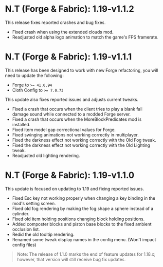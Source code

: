 # N.T (Forge & Fabric): 1.19-v1.1.2
This release fixes reported crashes and bug fixes.
- Fixed crash when using the extended clouds mod.
- Readjusted old alpha logo animation to match the game's FPS framerate.

# N.T (Forge & Fabric): 1.19-v1.1.1
This release has been designed to work with new Forge refactoring, you will need to update the following:

- Forge to `>= 41.0.94`
- Cloth Config to `>= 7.0.73`

This update also fixes reported issues and adjusts current tweaks.
- Fixed a crash that occurs when the client tries to play a blank fall damage sound while connected to a modded Forge server.
- Fixed a crash that occurs when the MoreBlockPredicates mod is installed.
- Fixed item model gap correctional values for Forge.
- Fixed swinging animations not working correctly in multiplayer.
- Fixed the darkness effect not working correctly with the Old Fog tweak.
- Fixed the darkness effect not working correctly with the Old Lighting tweak.
- Readjusted old lighting rendering.

# N.T (Forge & Fabric): 1.19-v1.1.0
This update is focused on updating to 1.19 and fixing reported issues.
- Fixed Esc key not working properly when changing a key binding in the mod's setting screen.
- Fixed old fog rendering by making the fog shape a sphere instead of a cylinder.
- Fixed old item holding positions changing block holding positions.
- Added composter blocks and piston base blocks to the fixed ambient occlusion list.
- Redid the old tooltip rendering.
- Renamed some tweak display names in the config menu. (Won't impact config files)

> Note: The release of 1.1.0 marks the end of feature updates for 1.18.x; however, that version will still receive bug fix updates.